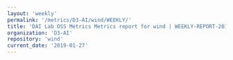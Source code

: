 ```yaml
---
layout: 'weekly'
permalink: '/metrics/D3-AI/wind/WEEKLY/'
title: 'DAI Lab OSS Metrics Metrics report for wind | WEEKLY-REPORT-2019-01-27'
organization: 'D3-AI'
repository: 'wind'
current_date: '2019-01-27'
---
```


